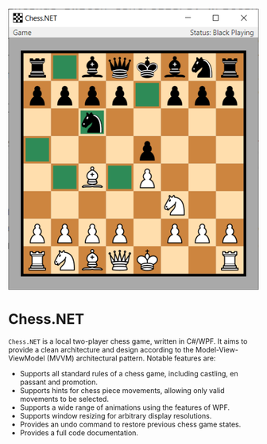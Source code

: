 <p align="center">
<img src="./screenshot.png">
</p>

# Chess.NET

`Chess.NET` is a local two-player chess game, written in C#/WPF. It aims to provide a clean architecture and design according to the Model-View-ViewModel (MVVM) architectural pattern. Notable features are:

* Supports all standard rules of a chess game, including castling, en passant and promotion.
* Supports hints for chess piece movements, allowing only valid movements to be selected.
* Supports a wide range of animations using the features of WPF.
* Supports window resizing for arbitrary display resolutions.
* Provides an undo command to restore previous chess game states.
* Provides a full code documentation.